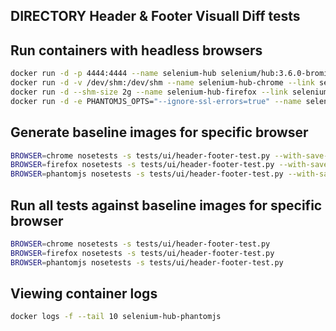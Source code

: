 DIRECTORY Header & Footer Visuall Diff tests
--------------------------------------------

## Run containers with headless browsers

```bash
docker run -d -p 4444:4444 --name selenium-hub selenium/hub:3.6.0-bromine
docker run -d -v /dev/shm:/dev/shm --name selenium-hub-chrome --link selenium-hub:hub selenium/node-chrome:3.6.0-bromine
docker run -d --shm-size 2g --name selenium-hub-firefox --link selenium-hub:hub selenium/node-firefox:3.6.0-bromine
docker run -d -e PHANTOMJS_OPTS="--ignore-ssl-errors=true" --name selenium-hub-phantomjs --link selenium-hub:hub selenium/node-phantomjs:3.6.0-bromine
```

## Generate baseline images for specific browser
```bash
BROWSER=chrome nosetests -s tests/ui/header-footer-test.py --with-save-baseline
BROWSER=firefox nosetests -s tests/ui/header-footer-test.py --with-save-baseline
BROWSER=phantomjs nosetests -s tests/ui/header-footer-test.py --with-save-baseline
```

## Run all tests against baseline images for specific browser
```bash
BROWSER=chrome nosetests -s tests/ui/header-footer-test.py
BROWSER=firefox nosetests -s tests/ui/header-footer-test.py
BROWSER=phantomjs nosetests -s tests/ui/header-footer-test.py
```

## Viewing container logs
```bash
docker logs -f --tail 10 selenium-hub-phantomjs
```

